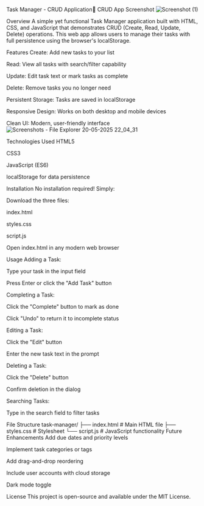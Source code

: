 Task Manager - CRUD Application💫
CRUD App Screenshot 
![Screenshot (1)](https://github.com/user-attachments/assets/ca5532a6-2800-4d5e-b44d-9c32029466f0)




Overview
A simple yet functional Task Manager application built with HTML, CSS, and JavaScript that demonstrates CRUD (Create, Read, Update, Delete) operations. This web app allows users to manage their tasks with full persistence using the browser's localStorage.

Features
Create: Add new tasks to your list

Read: View all tasks with search/filter capability

Update: Edit task text or mark tasks as complete

Delete: Remove tasks you no longer need

Persistent Storage: Tasks are saved in localStorage

Responsive Design: Works on both desktop and mobile devices

Clean UI: Modern, user-friendly interface
![Screenshots - File Explorer 20-05-2025 22_04_31](https://github.com/user-attachments/assets/8181f995-0c36-4578-8133-f4814930d5b5)

Technologies Used
HTML5

CSS3

JavaScript (ES6)

localStorage for data persistence

Installation
No installation required! Simply:

Download the three files:

index.html

styles.css

script.js

Open index.html in any modern web browser

Usage
Adding a Task:

Type your task in the input field

Press Enter or click the "Add Task" button

Completing a Task:

Click the "Complete" button to mark as done

Click "Undo" to return it to incomplete status

Editing a Task:

Click the "Edit" button

Enter the new task text in the prompt

Deleting a Task:

Click the "Delete" button

Confirm deletion in the dialog

Searching Tasks:

Type in the search field to filter tasks

File Structure
task-manager/
├── index.html        # Main HTML file
├── styles.css        # Stylesheet
└── script.js         # JavaScript functionality
Future Enhancements
Add due dates and priority levels

Implement task categories or tags

Add drag-and-drop reordering

Include user accounts with cloud storage

Dark mode toggle

License
This project is open-source and available under the MIT License.
